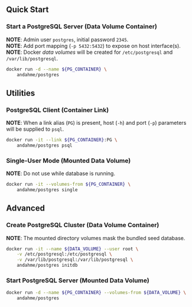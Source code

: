 ## Quick Start

### Start a PostgreSQL Server (Data Volume Container)
**NOTE**: Admin user `postgres`, initial password `2345`.  
**NOTE**: Add port mapping (`-p 5432:5432`) to expose on host interface(s).  
**NOTE**: Docker *data volumes* will be created for `/etc/postgresql` and `/var/lib/postgresql`.  
```bash
docker run -d --name ${PG_CONTAINER} \
    andahme/postgres
```

## Utilities

### PostgreSQL Client (Container Link)
**NOTE**: When a link alias (`PG`) is present, host (`-h`) and port (`-p`) parameters will be supplied to `psql`.  
```bash
docker run -it --link ${PG_CONTAINER}:PG \
    andahme/postgres psql
```

### Single-User Mode (Mounted Data Volume)
**NOTE**: Do not use while database is running.  
```bash
docker run -it --volumes-from ${PG_CONTAINER} \
    andahme/postgres single
```

## Advanced

### Create PostgreSQL Cluster (Data Volume Container)
**NOTE**: The mounted directory volumes mask the bundled seed database.  
```bash
docker run -it --name ${DATA_VOLUME} --user root \
    -v /etc/postgresql:/etc/postgresql \
    -v /var/lib/postgresql:/var/lib/postgresql \
    andahme/postgres initdb
```

### Start PostgreSQL Server (Mounted Data Volume)
```bash
docker run -d --name ${PG_CONTAINER} --volumes-from ${DATA_VOLUME} \
    andahme/postgres
```
